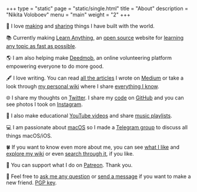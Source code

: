 +++
type = "static"
page = "static/single.html"
title = "About"
description = "Nikita Voloboev"
menu = "main"
weight = "2"
+++

👋 I love [making](https://nikitavoloboev.xyz/projects/) and [sharing](https://wiki.nikitavoloboev.xyz/sharing/sharing.html) things I have built with the world.

📚 Currently making [Learn Anything](https://learn-anything.xyz), an [open source](https://github.com/learn-anything/learn-anything#readme) website for [learning any topic as fast as possible](https://github.com/learn-anything/learn-anything/wiki/White-Paper).

🌎 I am also helping make [Deedmob](https://www.deedmob.com), an online volunteering platform empowering everyone to do more good.

🖋 I love writing. You can read [all the articles](https://wiki.nikitavoloboev.xyz/sharing/my-articles.html) I wrote on [Medium](https://medium.com/@nikitavoloboev) or take a look through [my personal wiki](https://wiki.nikitavoloboev.xyz) where I share [everything I know](https://wiki.nikitavoloboev.xyz/sharing/everything-I-know.html).

🌐 I share my thoughts on [Twitter](https://twitter.com/nikitavoloboev). I share my [code](https://wiki.nikitavoloboev.xyz/sharing/my-github.html) on [GitHub](https://github.com/nikitavoloboev) and you can see photos I took on [Instagram](https://www.instagram.com/nikitavoloboev).

🎥 I also make educational [YouTube videos](https://www.youtube.com/channel/UCEKqrUfr_FMKIO9XSJS4vDw) and share [music playlists](https://wiki.nikitavoloboev.xyz/music/music-playlists.html).

💻 I am passionate about [macOS](https://github.com/nikitavoloboev/my-mac-os#readme) so I made a [Telegram group](https://t.me/macOSautomation) to discuss all things macOS/iOS.

🍀 If you want to know even more about me, you can see [what I like](../likes) and [explore my wiki](https://wiki.nikitavoloboev.xyz) or even [search through it](https://github.com/nikitavoloboev/alfred-my-mind), if you like.

💛 You can support what I do on [Patreon](http://patreon.com/nikitavoloboev). Thank you.

💬 Feel free to [ask me any question](https://github.com/nikitavoloboev/ama#readme) or [send a message](mailto:nikita.voloboev@gmail.com) if you want to make a new friend. [PGP key](https://keybase.io/nikitavoloboev).